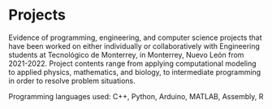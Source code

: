 # Projects

Evidence of programming, engineering, and computer science projects that have been worked on either individually or collaboratively with Engineering students at Tecnológico de Monterrey, in Monterrey, Nuevo León from 2021-2022. Project contents range from applying computational modeling to applied physics, mathematics, and biology, to intermediate programming in order to resolve problem situations.

Programming languages used:
C++, Python, Arduino, MATLAB, Assembly, R
